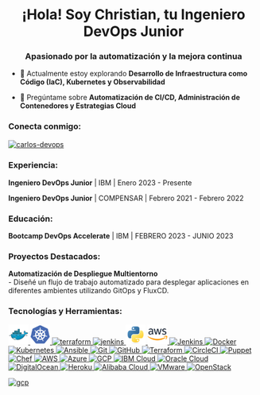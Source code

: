 <h1 align="center">¡Hola! Soy Christian, tu Ingeniero DevOps Junior</h1>
<h3 align="center">Apasionado por la automatización y la mejora continua</h3>

- 🌱 Actualmente estoy explorando **Desarrollo de Infraestructura como Código (IaC), Kubernetes y Observabilidad**

- 💬 Pregúntame sobre **Automatización de CI/CD, Administración de Contenedores y Estrategias Cloud**

<h3 align="left">Conecta conmigo:</h3>
<p align="left">
<a href="https://www.linkedin.com/in/christian-velandia-787125219/" target="blank"><img align="center" src="https://raw.githubusercontent.com/rahuldkjain/github-profile-readme-generator/master/src/images/icons/Social/linked-in-alt.svg" alt="carlos-devops" height="30" width="40" /></a>
</p>

<h3 align="left">Experiencia:</h3>
<p>
  <strong>Ingeniero DevOps Junior</strong> | IBM | Enero 2023 - Presente
  <br>
  <p>
  <strong>Ingeniero DevOps Junior</strong> | COMPENSAR | Febrero 2021 - Febrero 2022
  <br>
    
</p>

<h3 align="left">Educación:</h3>
<p>
  <strong>Bootcamp DevOps Accelerate</strong> | IBM | FEBRERO 2023 - JUNIO 2023
  <br>

</p>

<h3 align="left">Proyectos Destacados:</h3>
<p>
  <strong>Automatización de Despliegue Multientorno</strong>
  <br>
  - Diseñé un flujo de trabajo automatizado para desplegar aplicaciones en diferentes ambientes utilizando GitOps y FluxCD.
</p>

<h3 align="left">Tecnologías y Herramientas:</h3>
<p align="left"> 
  <a href="https://www.docker.com/" target="_blank" rel="noreferrer"> <img src="https://raw.githubusercontent.com/devicons/devicon/master/icons/docker/docker-original.svg" alt="docker" width="40" height="40"/> </a>
  <a href="https://kubernetes.io/" target="_blank" rel="noreferrer"> <img src="https://raw.githubusercontent.com/devicons/devicon/master/icons/kubernetes/kubernetes-plain.svg" alt="kubernetes" width="40" height="40"/> </a>
  <a href="https://www.terraform.io/" target="_blank" rel="noreferrer"> <img src="https://www.vectorlogo.zone/logos/terraformio/terraformio-icon.svg" alt="terraform" width="40" height="40"/> </a>
  <a href="https://www.jenkins.io" target="_blank" rel="noreferrer"> <img src="https://www.vectorlogo.zone/logos/jenkins/jenkins-icon.svg" alt="jenkins" width="40" height="40"/> </a>
  <a href="https://www.python.org" target="_blank" rel="noreferrer"> <img src="https://raw.githubusercontent.com/devicons/devicon/master/icons/python/python-original.svg" alt="python" width="40" height="40"/> </a>
  <a href="https://aws.amazon.com" target="_blank" rel="noreferrer"> <img src="https://raw.githubusercontent.com/devicons/devicon/master/icons/amazonwebservices/amazonwebservices-original-wordmark.svg" alt="aws" width="40" height="40"/</a>

  <!-- Herramientas de DevOps -->
  <img src="https://img.icons8.com/color/48/000000/jenkins.png" alt="Jenkins">
  <img src="https://img.icons8.com/color/48/000000/docker.png" alt="Docker">
  <img src="https://img.icons8.com/color/48/000000/kubernetes.png" alt="Kubernetes">
  <img src="https://img.icons8.com/color/48/000000/ansible.png" alt="Ansible">
  <img src="https://img.icons8.com/color/48/000000/git.png" alt="Git">
  <img src="https://img.icons8.com/nolan/64/github.png" alt="GitHub">
  <img src="https://img.icons8.com/color/48/000000/terraform.png" alt="Terraform">
  <img src="https://img.icons8.com/color/48/000000/circleci.png" alt="CircleCI">
  <img src="https://img.icons8.com/color/48/000000/puppet.png" alt="Puppet">
  <img src="https://img.icons8.com/color/48/000000/chef-hat.png" alt="Chef">
  
  <!-- Nubes Públicas -->
  <img src="https://img.icons8.com/color/48/000000/amazon-web-services.png" alt="AWS">
  <img src="https://img.icons8.com/color/48/000000/microsoft-azure.png" alt="Azure">
  <img src="https://img.icons8.com/color/48/000000/google-cloud-platform.png" alt="GCP">
  <img src="https://img.icons8.com/color/48/000000/ibm.png" alt="IBM Cloud">
  <img src="https://img.icons8.com/color/48/000000/oracle.png" alt="Oracle Cloud">
  <img src="https://img.icons8.com/color/48/000000/digitalocean.png" alt="DigitalOcean">
  <img src="https://img.icons8.com/color/48/000000/heroku.png" alt="Heroku">
  <img src="https://img.icons8.com/color/48/000000/alibaba-cloud.png" alt="Alibaba Cloud">
  <img src="https://img.icons8.com/color/48/000000/vmware.png" alt="VMware">
<img src="https://img.icons8.com/color/48/000000/openstack.png" alt="OpenStack">

  
  <a href="https://cloud.google.com" target="_blank" rel="noreferrer"> <img src="https://www.vectorlogo.zone/logos/google_cloud/google_cloud-icon.svg" alt="gcp" width="40" height="40"/> </a>
</p>
